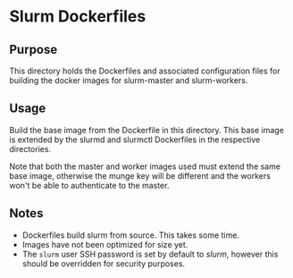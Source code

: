 # Slurm Dockerfiles

## Purpose

This directory holds the Dockerfiles and associated configuration files for building the docker images for slurm-master and slurm-workers.

## Usage

Build the base image from the Dockerfile in this directory. This base image is extended by the slurmd and slurmctl Dockerfiles in the respective directories.

Note that both the master and worker images used must extend the same base image, otherwise the munge key will be different and the workers won't be able to authenticate to the master.

## Notes

* Dockerfiles build slurm from source. This takes some time.
* Images have not been optimized for size yet.
* The `slurm` user SSH password is set by default to *slurm*, however this should be overridden for security purposes.
